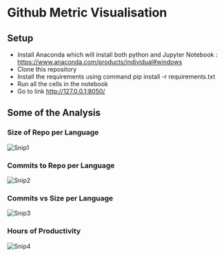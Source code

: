 # Github Metric Visualisation

## Setup 
- Install Anaconda which will install both python and Jupyter Notebook : https://www.anaconda.com/products/individual#windows
- Clone this repository
- Install the requirements using command pip install -r requirements.txt
- Run all the cells in the notebook
- Go to link http://127.0.0.1:8050/

## Some of the Analysis

### Size of Repo per Language

![Snip1](https://user-images.githubusercontent.com/78806345/147140216-4e501e86-17da-47de-a418-e587d3635c8f.PNG)

### Commits to Repo per Language

![Snip2](https://user-images.githubusercontent.com/78806345/147140244-22470306-a184-4e8d-a5f1-bb88caaf8a7a.PNG)

### Commits vs Size per Language

![Snip3](https://user-images.githubusercontent.com/78806345/147140273-2c6d27ef-e38e-46e5-b1d2-5d4cae6b96ba.PNG)

### Hours of Productivity

![Snip4](https://user-images.githubusercontent.com/78806345/147140305-ab556f83-ef50-43fb-8907-7dc0385498e3.PNG)
